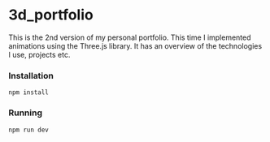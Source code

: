 # 3d_portfolio
This is the 2nd version of my personal portfolio. This time I implemented animations using the Three.js library. It has an overview of the technologies I use, projects etc.

### Installation
`npm install`

### Running
`npm run dev`
